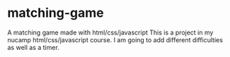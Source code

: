 # matching-game
A matching game made with html/css/javascript 
This is a project in my nucamp html/css/javascript course. I am going to add different difficulties as well as a timer. 
